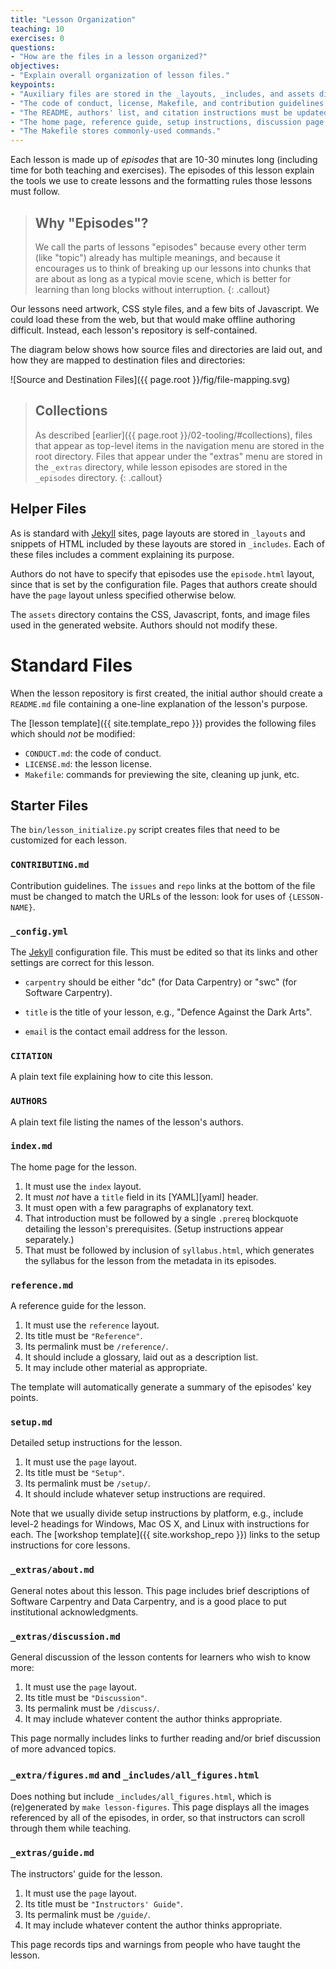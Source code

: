 ```yaml
---
title: "Lesson Organization"
teaching: 10
exercises: 0
questions:
- "How are the files in a lesson organized?"
objectives:
- "Explain overall organization of lesson files."
keypoints:
- "Auxiliary files are stored in the _layouts, _includes, and assets directories."
- "The code of conduct, license, Makefile, and contribution guidelines should not be modified."
- "The README, authors' list, and citation instructions must be updated for each lesson."
- "The home page, reference guide, setup instructions, discussion page, and instructors' guide must be updated for each lesson."
- "The Makefile stores commonly-used commands."
---
```


Each lesson is made up of *episodes* that are 10-30 minutes long
(including time for both teaching and exercises).
The episodes of this lesson explain the tools we use to create lessons
and the formatting rules those lessons must follow.

> ## Why "Episodes"?
>
> We call the parts of lessons "episodes" because
> every other term (like "topic") already has multiple meanings,
> and because it encourages us to think of breaking up our lessons
> into chunks that are about as long as a typical movie scene,
> which is better for learning than long blocks without interruption.
{: .callout}

Our lessons need artwork,
CSS style files,
and a few bits of Javascript.
We could load these from the web,
but that would make offline authoring difficult.
Instead, each lesson's repository is self-contained.

The diagram below shows how source files and directories are laid out,
and how they are mapped to destination files and directories:

![Source and Destination Files]({{ page.root }}/fig/file-mapping.svg)

> ## Collections
>
> As described [earlier]({{ page.root }}/02-tooling/#collections),
> files that appear as top-level items in the navigation menu are stored in the root directory.
> Files that appear under the "extras" menu are stored in the `_extras` directory,
> while lesson episodes are stored in the `_episodes` directory.
{: .callout}

## Helper Files

As is standard with [Jekyll][jekyll] sites,
page layouts are stored in `_layouts`
and snippets of HTML included by these layouts are stored in `_includes`.
Each of these files includes a comment explaining its purpose.

Authors do not have to specify that episodes use the `episode.html` layout,
since that is set by the configuration file.
Pages that authors create should have the `page` layout unless specified otherwise below.

The `assets` directory contains the CSS, Javascript, fonts, and image files
used in the generated website.
Authors should not modify these.

# Standard Files

When the lesson repository is first created,
the initial author should create a `README.md` file containing
a one-line explanation of the lesson's purpose.

The [lesson template]({{ site.template_repo }}) provides the following files
which should *not* be modified:

*   `CONDUCT.md`: the code of conduct.
*   `LICENSE.md`: the lesson license.
*   `Makefile`: commands for previewing the site, cleaning up junk, etc.

## Starter Files

The `bin/lesson_initialize.py` script creates files that need to be customized for each lesson.

### `CONTRIBUTING.md`

Contribution guidelines.
The `issues` and `repo` links at the bottom of the file must be changed
to match the URLs of the lesson:
look for uses of `{LESSON-NAME}`.

### `_config.yml`

The [Jekyll][jekyll] configuration file.
This must be edited so that its links and other settings are correct for this lesson.

*   `carpentry` should be either "dc" (for Data Carpentry) or "swc" (for Software Carpentry).

*   `title` is the title of your lesson,
    e.g.,
    "Defence Against the Dark Arts".

*   `email` is the contact email address for the lesson.

### `CITATION`

A plain text file explaining how to cite this lesson.

### `AUTHORS`

A plain text file listing the names of the lesson's authors.

### `index.md`

The home page for the lesson.

1.  It must use the `index` layout.
2.  It must *not* have a `title` field in its [YAML][yaml] header.
3.  It must open with a few paragraphs of explanatory text.
4.  That introduction must be followed by a single `.prereq` blockquote
    detailing the lesson's prerequisites.
    (Setup instructions appear separately.)
5.  That must be followed by inclusion of `syllabus.html`,
    which generates the syllabus for the lesson
    from the metadata in its episodes.

### `reference.md`

A reference guide for the lesson.

1.  It must use the `reference` layout.
2.  Its title must be `"Reference"`.
3.  Its permalink must be `/reference/`.
4.  It should include a glossary, laid out as a description list.
5.  It may include other material as appropriate.

The template will automatically generate a summary of the episodes' key points.

### `setup.md`

Detailed setup instructions for the lesson.

1.  It must use the `page` layout.
2.  Its title must be `"Setup"`.
3.  Its permalink must be `/setup/`.
4.  It should include whatever setup instructions are required.

Note that we usually divide setup instructions by platform,
e.g.,
include level-2 headings for Windows, Mac OS X, and Linux
with instructions for each.
The [workshop template]({{ site.workshop_repo }})
links to the setup instructions for core lessons.

### `_extras/about.md`

General notes about this lesson.
This page includes brief descriptions of Software Carpentry and Data Carpentry,
and is a good place to put institutional acknowledgments.

### `_extras/discussion.md`

General discussion of the lesson contents for learners who wish to know more:

1.  It must use the `page` layout.
2.  Its title must be `"Discussion"`.
3.  Its permalink must be `/discuss/`.
4.  It may include whatever content the author thinks appropriate.

This page normally includes links to further reading
and/or brief discussion of more advanced topics.

### `_extra/figures.md` and `_includes/all_figures.html`

Does nothing but include `_includes/all_figures.html`,
which is (re)generated by `make lesson-figures`.
This page displays all the images referenced by all of the episodes,
in order,
so that instructors can scroll through them while teaching.

### `_extras/guide.md`

The instructors' guide for the lesson.

1.  It must use the `page` layout.
2.  Its title must be `"Instructors' Guide"`.
3.  Its permalink must be `/guide/`.
4.  It may include whatever content the author thinks appropriate.

This page records tips and warnings from people who have taught the lesson.

[jekyll]: http://jekyllrb.com/
[jekyll-collection]: https://jekyllrb.com/docs/collections/
